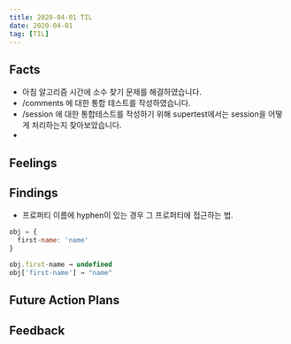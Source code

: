 ```yaml
---
title: 2020-04-01 TIL
date: 2020-04-01
tag: [TIL]
---
```


## Facts

- 아침 알고리즘 시간에 소수 찾기 문제를 해결하였습니다.
- /comments 에 대한 통합 테스트를 작성하였습니다.
- /session 에 대한 통합테스트를 작성하기 위해 supertest에서는 session을 어떻게 처리하는지 찾아보았습니다.
- 

## Feelings

## Findings

- 프로퍼티 이름에 hyphen이 있는 경우 그 프로퍼티에 접근하는 법.

```javascript
obj = {
  first-name: 'name'
}

obj.first-name → undefined
obj['first-name'] → "name"
```

## Future Action Plans

## Feedback
